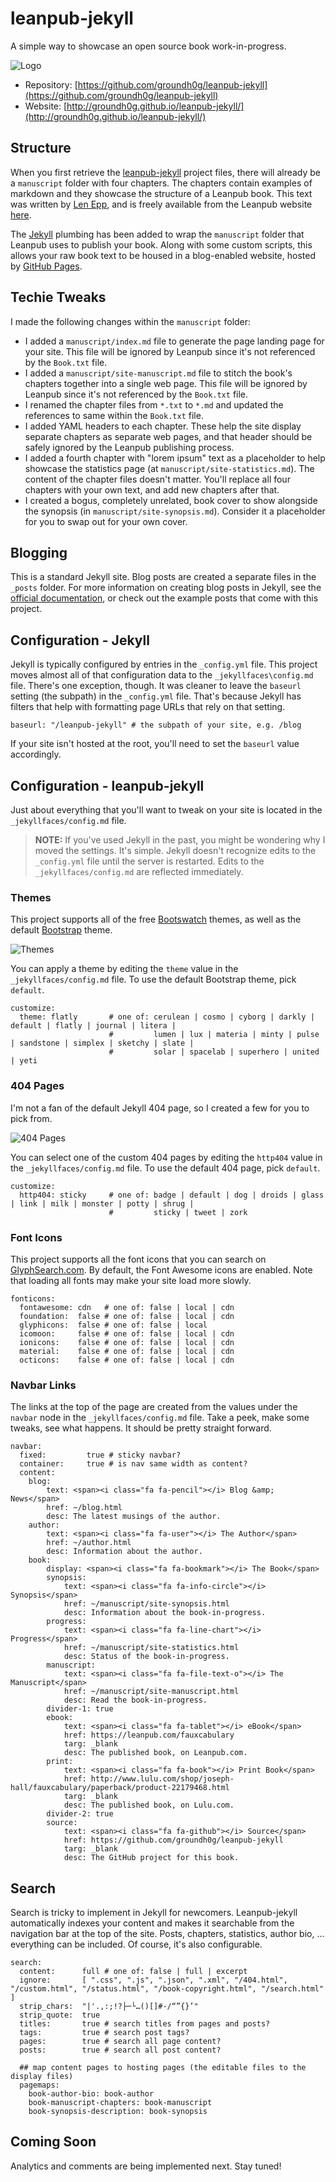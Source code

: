 # leanpub-jekyll

A simple way to showcase an open source book work-in-progress.

![Logo](https://github.com/groundh0g/leanpub-jekyll/blob/gh-pages/leanpub-jekyll.png?raw=true)

* Repository: [https://github.com/groundh0g/leanpub-jekyll](https://github.com/groundh0g/leanpub-jekyll)
* Website: [http://groundh0g.github.io/leanpub-jekyll/](http://groundh0g.github.io/leanpub-jekyll/)

## Structure

When you first retrieve the [leanpub-jekyll](https://github.com/groundh0g/leanpub-jekyll) project files, there will already be a `manuscript` folder with four chapters. The chapters contain examples of markdown and they showcase the structure of a Leanpub book. This text was written by [Len Epp](https://leanpub.com/u/lenepp), and is freely available from the Leanpub website [here](https://leanpub.com/sample-leanpub-markdown-book).

The [Jekyll](https://jekyllrb.com/) plumbing has been added to wrap the `manuscript` folder that Leanpub uses to publish your book. Along with some custom scripts, this allows your raw book text to be housed in a blog-enabled website, hosted by [GitHub Pages](https://pages.github.com/).

## Techie Tweaks

I made the following changes within the `manuscript` folder:

* I added a `manuscript/index.md` file to generate the page landing page for your site. This file will be ignored by Leanpub since it's not referenced by the `Book.txt` file.
* I added a `manuscript/site-manuscript.md` file to stitch the book's chapters together into a single web page. This file will be ignored by Leanpub since it's not referenced by the `Book.txt` file.
* I renamed the chapter files from `*.txt` to `*.md` and updated the references to same within the `Book.txt` file.
* I added YAML headers to each chapter. These help the site display separate chapters as separate web pages, and that header should be safely ignored by the Leanpub publishing process.
* I added a fourth chapter with "lorem ipsum" text as a placeholder to help showcase the statistics page (at `manuscript/site-statistics.md`). The content of the chapter files doesn't matter. You'll replace all four chapters with your own text, and add new chapters after that.
* I created a bogus, completely unrelated, book cover to show alongside the synopsis (in `manuscript/site-synopsis.md`). Consider it a placeholder for you to swap out for your own cover.

## Blogging

This is a standard Jekyll site. Blog posts are created a separate files in the `_posts` folder. For more information on creating blog posts in Jekyll, see the [official documentation](https://jekyllrb.com/docs/posts/), or check out the example posts that come with this project.

## Configuration - Jekyll

Jekyll is typically configured by entries in the `_config.yml` file. This project moves almost all of that configuration data to the `_jekyllfaces\config.md` file. There's one exception, though. It was cleaner to leave the `baseurl` setting (the subpath) in the `_config.yml` file. That's because Jekyll has filters that help with formatting page URLs that rely on that setting.

~~~
baseurl: "/leanpub-jekyll" # the subpath of your site, e.g. /blog
~~~

If your site isn't hosted at the root, you'll need to set the `baseurl` value accordingly.

## Configuration - leanpub-jekyll

Just about everything that you'll want to tweak on your site is located in the `_jekyllfaces/config.md` file.

> **NOTE:** If you've used Jekyll in the past, you might be wondering why I moved the settings. It's simple. Jekyll doesn't recognize edits to the `_config.yml` file until the server is restarted. Edits to the `_jekyllfaces/config.md` are reflected immediately.

### Themes

This project supports all of the free [Bootswatch](https://bootswatch.com/) themes, as well as the default [Bootstrap](http://getbootstrap.com/) theme.

![Themes](https://github.com/groundh0g/leanpub-jekyll/blob/gh-pages/themes.png?raw=true)

You can apply a theme by editing the `theme` value in the `_jekyllfaces/config.md` file. To use the default Bootstrap theme, pick `default`.

~~~
customize:
  theme: flatly       # one of: cerulean | cosmo | cyborg | darkly | default | flatly | journal | litera | 
                      #         lumen | lux | materia | minty | pulse | sandstone | simplex | sketchy | slate | 
                      #         solar | spacelab | superhero | united | yeti
~~~

### 404 Pages

I'm not a fan of the default Jekyll 404 page, so I created a few for you to pick from. 

![404 Pages](https://github.com/groundh0g/leanpub-jekyll/blob/gh-pages/404-pages.png?raw=true)

You can select one of the custom 404 pages by editing the `http404` value in the `_jekyllfaces/config.md` file. To use the default 404 page, pick `default`.

~~~
customize:
  http404: sticky     # one of: badge | default | dog | droids | glass | link | milk | monster | potty | shrug | 
                      #         sticky | tweet | zork
~~~

### Font Icons

This project supports all the font icons that you can search on [GlyphSearch.com](https://glyphsearch.com/). By default, the Font Awesome icons are enabled. Note that loading all fonts may make your site load more slowly.

~~~
fonticons:
  fontawesome: cdn   # one of: false | local | cdn
  foundation:  false # one of: false | local | cdn
  glyphicons:  false # one of: false | local
  icomoon:     false # one of: false | local | cdn
  ionicons:    false # one of: false | local | cdn
  material:    false # one of: false | local | cdn
  octicons:    false # one of: false | local | cdn
~~~

### Navbar Links

The links at the top of the page are created from the values under the `navbar` node in the `_jekyllfaces/config.md` file. Take a peek, make some tweaks, see what happens. It should be pretty straight forward.

~~~
navbar:
  fixed:         true # sticky navbar?
  container:     true # is nav same width as content?
  content:
    blog: 
        text: <span><i class="fa fa-pencil"></i> Blog &amp; News</span>
        href: ~/blog.html
        desc: The latest musings of the author.
    author:
        text: <span><i class="fa fa-user"></i> The Author</span>
        href: ~/author.html
        desc: Information about the author.
    book:
        display: <span><i class="fa fa-bookmark"></i> The Book</span>
        synopsis:
            text: <span><i class="fa fa-info-circle"></i> Synopsis</span>
            href: ~/manuscript/site-synopsis.html
            desc: Information about the book-in-progress.
        progress:
            text: <span><i class="fa fa-line-chart"></i> Progress</span>
            href: ~/manuscript/site-statistics.html
            desc: Status of the book-in-progress.
        manuscript:
            text: <span><i class="fa fa-file-text-o"></i> The Manuscript</span>
            href: ~/manuscript/site-manuscript.html
            desc: Read the book-in-progress.
        divider-1: true
        ebook:
            text: <span><i class="fa fa-tablet"></i> eBook</span>
            href: https://leanpub.com/fauxcabulary
            targ: _blank
            desc: The published book, on Leanpub.com.
        print:
            text: <span><i class="fa fa-book"></i> Print Book</span>
            href: http://www.lulu.com/shop/joseph-hall/fauxcabulary/paperback/product-22179468.html
            targ: _blank
            desc: The published book, on Lulu.com.
        divider-2: true
        source:
            text: <span><i class="fa fa-github"></i> Source</span>
            href: https://github.com/groundh0g/leanpub-jekyll
            targ: _blank
            desc: The GitHub project for this book.
~~~

## Search

Search is tricky to implement in Jekyll for newcomers. Leanpub-jekyll automatically indexes your content and makes it searchable from the navigation bar at the top of the site. Posts, chapters, statistics, author bio, ... everything can be included. Of course, it's also configurable.

~~~
search:
  content:      full # one of: false | full | excerpt
  ignore:       [ ".css", ".js", ".json", ".xml", "/404.html", "/custom.html", "/status.html", "/book-copyright.html", "/search.html" ]
  strip_chars:  "|'.,:;!?├─└…()[]#-/“”{}’"
  strip_quote:  true
  titles:       true # search titles from pages and posts?
  tags:         true # search post tags?
  pages:        true # search all page content?
  posts:        true # search all post content?

  ## map content pages to hosting pages (the editable files to the display files)
  pagemaps:
    book-author-bio: book-author
    book-manuscript-chapters: book-manuscript
    book-synopsis-description: book-synopsis
~~~

## Coming Soon

Analytics and comments are being implemented next. Stay tuned!
